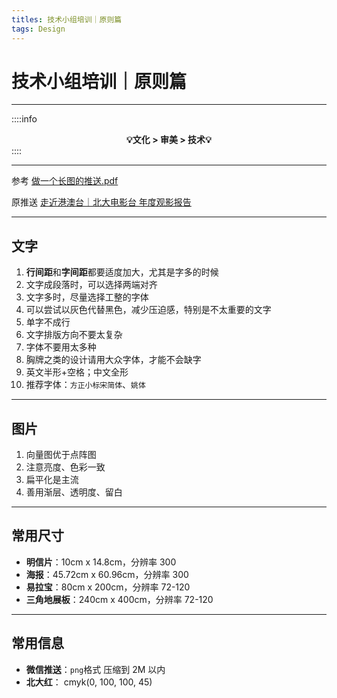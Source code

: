 ```yaml
---
titles: 技术小组培训｜原则篇
tags: Design
---
```


# 技术小组培训｜原则篇
---
::::info
**<center>:bulb:文化 > 审美 > 技术:bulb:</center>**
::::

---
参考 [做一个长图的推送.pdf](https://github.com/xn6o6x/MyHackMD/blob/master/做一个长图的推送.pdf)

原推送 [走近港澳台｜北大电影台 年度观影报告](https://mp.weixin.qq.com/s/N0doWSyb7fyH61K_1jwExA)

---
## 文字

1. **行间距**和**字间距**都要适度加大，尤其是字多的时候
2. 文字成段落时，可以选择两端对齐
3. 文字多时，尽量选择工整的字体
4. 可以尝试以灰色代替黑色，减少压迫感，特别是不太重要的文字
5. 单字不成行
6. 文字排版方向不要太复杂
7. 字体不要用太多种
8. 胸牌之类的设计请用大众字体，才能不会缺字
9. 英文半形+空格；中文全形
10. 推荐字体：`方正小标宋简体`、`姚体`

---

## 图片

1. 向量图优于点阵图
2. 注意亮度、色彩一致
3. 扁平化是主流
4. 善用渐层、透明度、留白

---

## 常用尺寸
- **明信片**：10cm x 14.8cm，分辨率 300
- **海报**：45.72cm x 60.96cm，分辨率 300
- **易拉宝**：80cm x 200cm，分辨率 72-120
- **三角地展板**：240cm x 400cm，分辨率 72-120

---

## 常用信息
- **微信推送**：`png`格式 压缩到 2M 以内
- **北大红**： cmyk(0, 100, 100, 45)